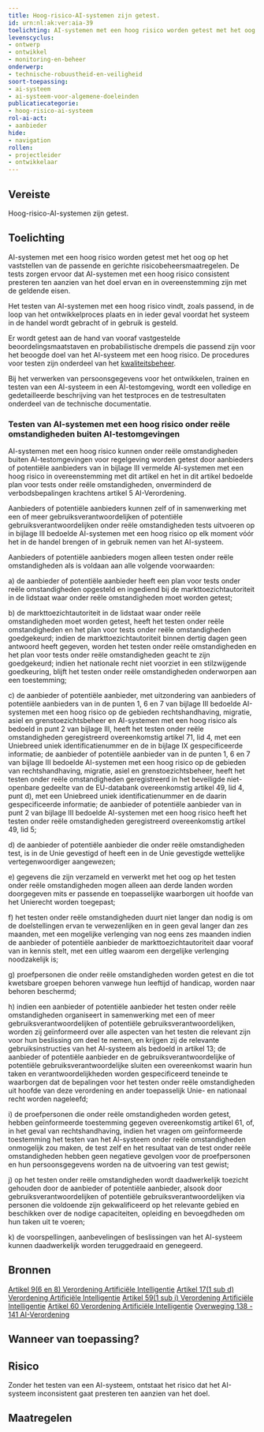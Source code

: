 ```yaml
---
title: Hoog-risico-AI-systemen zijn getest.
id: urn:nl:ak:ver:aia-39
toelichting: AI-systemen met een hoog risico worden getest met het oog op het vaststellen van de passendste en gerichte risicobeheersmaatregelen.
levenscyclus:
- ontwerp
- ontwikkel
- monitoring-en-beheer
onderwerp:
- technische-robuustheid-en-veiligheid
soort-toepassing:
- ai-systeem
- ai-systeem-voor-algemene-doeleinden
publicatiecategorie:
- hoog-risico-ai-systeem
rol-ai-act:
- aanbieder
hide:
- navigation
rollen:
- projectleider
- ontwikkelaar
---
```


<!-- tags -->
## Vereiste

Hoog-risico-AI-systemen zijn getest.

## Toelichting
AI-systemen met een hoog risico worden getest met het oog op het vaststellen van de passende en gerichte risicobeheersmaatregelen.
De tests zorgen ervoor dat AI-systemen met een hoog risico consistent presteren ten aanzien van het doel ervan en in overeenstemming zijn met de geldende eisen.

Het testen van AI-systemen met een hoog risico vindt, zoals passend, in de loop van het ontwikkelproces plaats en in ieder geval voordat het systeem in de handel wordt gebracht of in gebruik is gesteld. 

Er wordt getest aan de hand van vooraf vastgestelde beoordelingsmaatstaven en probabilistische drempels die passend zijn voor het beoogde doel van het AI-systeem met een hoog risico. De procedures voor testen zijn onderdeel van het [kwaliteitsbeheer](aia-11-systeem-voor-kwaliteitsbeheer.md). 

Bij het verwerken van persoonsgegevens voor het ontwikkelen, trainen en testen van een AI-systeem in een AI-testomgeving, wordt een volledige en gedetailleerde beschrijving van het testproces en de testresultaten onderdeel van de technische documentatie.

### Testen van AI-systemen met een hoog risico onder reële omstandigheden buiten AI-testomgevingen
AI-systemen met een hoog risico kunnen onder reële omstandigheden buiten AI-testomgevingen voor regelgeving worden getest door aanbieders of potentiële aanbieders van in bijlage III vermelde AI-systemen met een hoog risico in overeenstemming met dit artikel en het in dit artikel bedoelde plan voor tests onder reële omstandigheden, onverminderd de verbodsbepalingen krachtens artikel 5 AI-Verordening.

Aanbieders of potentiële aanbieders kunnen zelf of in samenwerking met een of meer gebruiksverantwoordelijken of potentiële gebruiksverantwoordelijken onder reële omstandigheden tests uitvoeren op in bijlage III bedoelde AI-systemen met een hoog risico op elk moment vóór het in de handel brengen of in gebruik nemen van het AI-systeem.

Aanbieders of potentiële aanbieders mogen alleen testen onder reële omstandigheden als is voldaan aan alle volgende voorwaarden:

a) de aanbieder of potentiële aanbieder heeft een plan voor tests onder reële omstandigheden opgesteld en ingediend bij de markttoezichtautoriteit in de lidstaat waar onder reële omstandigheden moet worden getest;

b) de markttoezichtautoriteit in de lidstaat waar onder reële omstandigheden moet worden getest, heeft het testen onder reële omstandigheden en het plan voor tests onder reële omstandigheden goedgekeurd; indien de markttoezichtautoriteit binnen dertig dagen geen antwoord heeft gegeven, worden het testen onder reële omstandigheden en het plan voor tests onder reële omstandigheden geacht te zijn goedgekeurd; indien het nationale recht niet voorziet in een stilzwijgende goedkeuring, blijft het testen onder reële omstandigheden onderworpen aan een toestemming;

c) de aanbieder of potentiële aanbieder, met uitzondering van aanbieders of potentiële aanbieders van in de punten 1, 6 en 7 van bijlage III bedoelde AI-systemen met een hoog risico op de gebieden rechtshandhaving, migratie, asiel en grenstoezichtsbeheer en AI-systemen met een hoog risico als bedoeld in punt 2 van bijlage III, heeft het testen onder reële omstandigheden geregistreerd overeenkomstig artikel 71, lid 4, met een Uniebreed uniek identificatienummer en de in bijlage IX gespecificeerde informatie; de aanbieder of potentiële aanbieder van in de punten 1, 6 en 7 van bijlage III bedoelde AI-systemen met een hoog risico op de gebieden van rechtshandhaving, migratie, asiel en grenstoezichtsbeheer, heeft het testen onder reële omstandigheden geregistreerd in het beveiligde niet-openbare gedeelte van de EU-databank overeenkomstig artikel 49, lid 4, punt d), met een Uniebreed uniek identificatienummer en de daarin gespecificeerde informatie; de aanbieder of potentiële aanbieder van in punt 2 van bijlage III bedoelde AI-systemen met een hoog risico heeft het testen onder reële omstandigheden geregistreerd overeenkomstig artikel 49, lid 5;

d) de aanbieder of potentiële aanbieder die onder reële omstandigheden test, is in de Unie gevestigd of heeft een in de Unie gevestigde wettelijke vertegenwoordiger aangewezen;

e) gegevens die zijn verzameld en verwerkt met het oog op het testen onder reële omstandigheden mogen alleen aan derde landen worden doorgegeven mits er passende en toepasselijke waarborgen uit hoofde van het Unierecht worden toegepast;

f) het testen onder reële omstandigheden duurt niet langer dan nodig is om de doelstellingen ervan te verwezenlijken en in geen geval langer dan zes maanden, met een mogelijke verlenging van nog eens zes maanden indien de aanbieder of potentiële aanbieder de markttoezichtautoriteit daar vooraf van in kennis stelt, met een uitleg waarom een dergelijke verlenging noodzakelijk is;

g) proefpersonen die onder reële omstandigheden worden getest en die tot kwetsbare groepen behoren vanwege hun leeftijd of handicap, worden naar behoren beschermd;

h) indien een aanbieder of potentiële aanbieder het testen onder reële omstandigheden organiseert in samenwerking met een of meer gebruiksverantwoordelijken of potentiële gebruiksverantwoordelijken, worden zij geïnformeerd over alle aspecten van het testen die relevant zijn voor hun beslissing om deel te nemen, en krijgen zij de relevante gebruiksinstructies van het AI-systeem als bedoeld in artikel 13; de aanbieder of potentiële aanbieder en de gebruiksverantwoordelijke of potentiële gebruiksverantwoordelijke sluiten een overeenkomst waarin hun taken en verantwoordelijkheden worden gespecificeerd teneinde te waarborgen dat de bepalingen voor het testen onder reële omstandigheden uit hoofde van deze verordening en ander toepasselijk Unie- en nationaal recht worden nageleefd;

i) de proefpersonen die onder reële omstandigheden worden getest, hebben geïnformeerde toestemming gegeven overeenkomstig artikel 61, of, in het geval van rechtshandhaving, indien het vragen om geïnformeerde toestemming het testen van het AI-systeem onder reële omstandigheden onmogelijk zou maken, de test zelf en het resultaat van de test onder reële omstandigheden hebben geen negatieve gevolgen voor de proefpersonen en hun persoonsgegevens worden na de uitvoering van test gewist;

j) op het testen onder reële omstandigheden wordt daadwerkelijk toezicht gehouden door de aanbieder of potentiële aanbieder, alsook door gebruiksverantwoordelijken of potentiële gebruiksverantwoordelijken via personen die voldoende zijn gekwalificeerd op het relevante gebied en beschikken over de nodige capaciteiten, opleiding en bevoegdheden om hun taken uit te voeren;

k) de voorspellingen, aanbevelingen of beslissingen van het AI-systeem kunnen daadwerkelijk worden teruggedraaid en genegeerd.

## Bronnen
[Artikel 9(6 en 8) Verordening Artificiële Intelligentie](https://eur-lex.europa.eu/legal-content/NL/TXT/HTML/?uri=OJ:L_202401689#d1e3241-1-1)
[Artikel 17(1 sub d) Verordening Artificiële Intelligentie](https://eur-lex.europa.eu/legal-content/NL/TXT/HTML/?uri=OJ:L_202401689#d1e3241-1-1)
[Artikel 59(1 sub i) Verordening Artificiële Intelligentie](https://eur-lex.europa.eu/legal-content/NL/TXT/HTML/?uri=OJ:L_202401689#d1e3241-1-1)
[Artikel 60 Verordening Artificiële Intelligentie](https://eur-lex.europa.eu/legal-content/NL/TXT/HTML/?uri=OJ:L_202401689#d1e3241-1-1)
[Overweging 138 - 141 AI-Verordening](https://eur-lex.europa.eu/legal-content/NL/TXT/HTML/?uri=OJ:L_202401689#d1e3906-1-1)

## Wanneer van toepassing? 
<!-- tags-ai-act -->

## Risico

Zonder het testen van een AI-systeem, ontstaat het risico dat het AI-systeem inconsistent gaat presteren ten aanzien van het doel. 

## Maatregelen
	
<!-- list_maatregelen vereiste/aia-39-testen no-search no-onderwerp no-rol no-levenscyclus --
